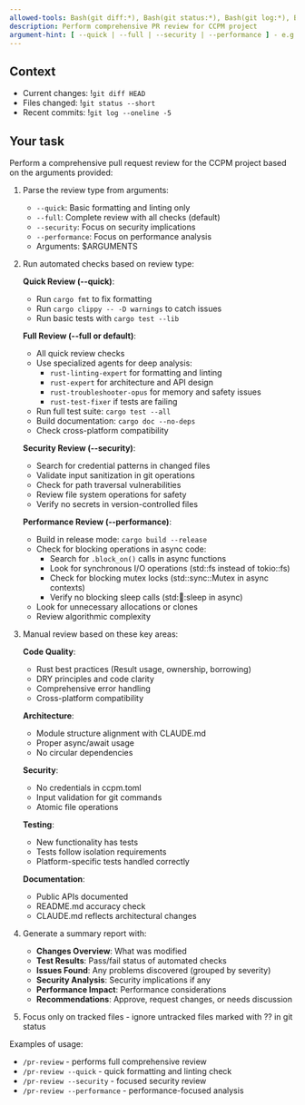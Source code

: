 ```yaml
---
allowed-tools: Bash(git diff:*), Bash(git status:*), Bash(git log:*), Bash(cargo fmt:*), Bash(cargo clippy:*), Bash(cargo test:*), Bash(cargo build:*), Bash(cargo doc:*), Task, Grep, Read, LS
description: Perform comprehensive PR review for CCPM project
argument-hint: [ --quick | --full | --security | --performance ] - e.g., "--quick" for basic checks only
---
```


## Context

- Current changes: !`git diff HEAD`
- Files changed: !`git status --short`
- Recent commits: !`git log --oneline -5`

## Your task

Perform a comprehensive pull request review for the CCPM project based on the arguments provided:

1. Parse the review type from arguments:
   - `--quick`: Basic formatting and linting only
   - `--full`: Complete review with all checks (default)
   - `--security`: Focus on security implications
   - `--performance`: Focus on performance analysis
   - Arguments: $ARGUMENTS

2. Run automated checks based on review type:

   **Quick Review (--quick)**:
   - Run `cargo fmt` to fix formatting
   - Run `cargo clippy -- -D warnings` to catch issues
   - Run basic tests with `cargo test --lib`

   **Full Review (--full or default)**:
   - All quick review checks
   - Use specialized agents for deep analysis:
     * `rust-linting-expert` for formatting and linting
     * `rust-expert` for architecture and API design
     * `rust-troubleshooter-opus` for memory and safety issues
     * `rust-test-fixer` if tests are failing
   - Run full test suite: `cargo test --all`
   - Build documentation: `cargo doc --no-deps`
   - Check cross-platform compatibility

   **Security Review (--security)**:
   - Search for credential patterns in changed files
   - Validate input sanitization in git operations
   - Check for path traversal vulnerabilities
   - Review file system operations for safety
   - Verify no secrets in version-controlled files

   **Performance Review (--performance)**:
   - Build in release mode: `cargo build --release`
   - Check for blocking operations in async code:
     * Search for `.block_on()` calls in async functions
     * Look for synchronous I/O operations (std::fs instead of tokio::fs)
     * Check for blocking mutex locks (std::sync::Mutex in async contexts)
     * Verify no blocking sleep calls (std::thread::sleep in async)
   - Look for unnecessary allocations or clones
   - Review algorithmic complexity

3. Manual review based on these key areas:

   **Code Quality**:
   - Rust best practices (Result usage, ownership, borrowing)
   - DRY principles and code clarity
   - Comprehensive error handling
   - Cross-platform compatibility

   **Architecture**:
   - Module structure alignment with CLAUDE.md
   - Proper async/await usage
   - No circular dependencies

   **Security**:
   - No credentials in ccpm.toml
   - Input validation for git commands
   - Atomic file operations

   **Testing**:
   - New functionality has tests
   - Tests follow isolation requirements
   - Platform-specific tests handled correctly

   **Documentation**:
   - Public APIs documented
   - README.md accuracy check
   - CLAUDE.md reflects architectural changes

4. Generate a summary report with:
   - **Changes Overview**: What was modified
   - **Test Results**: Pass/fail status of automated checks
   - **Issues Found**: Any problems discovered (grouped by severity)
   - **Security Analysis**: Security implications if any
   - **Performance Impact**: Performance considerations
   - **Recommendations**: Approve, request changes, or needs discussion

5. Focus only on tracked files - ignore untracked files marked with ?? in git status

Examples of usage:
- `/pr-review` - performs full comprehensive review
- `/pr-review --quick` - quick formatting and linting check
- `/pr-review --security` - focused security review
- `/pr-review --performance` - performance-focused analysis